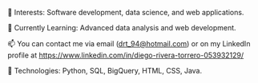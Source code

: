 👀 Interests: Software development, data science, and web applications.

🌱 Currently Learning: Advanced data analysis and web development.

📫 You can contact me via email (drt_94@hotmail.com) or on my LinkedIn profile at https://www.linkedin.com/in/diego-rivera-torrero-053932129/

🚀 Technologies: Python, SQL, BigQuery, HTML, CSS, Java.
